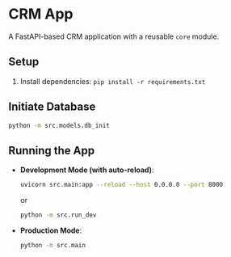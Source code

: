 # CRM App
A FastAPI-based CRM application with a reusable `core` module.

## Setup
1. Install dependencies: `pip install -r requirements.txt`

## Initiate Database
  ```bash
  python -m src.models.db_init
  ```

## Running the App
- **Development Mode (with auto-reload)**:
  ```bash
  uvicorn src.main:app --reload --host 0.0.0.0 --port 8000
  ```
  or
   ```bash
  python -m src.run_dev
  ```
- **Production Mode**:
  ```bash
  python -m src.main
  ```
